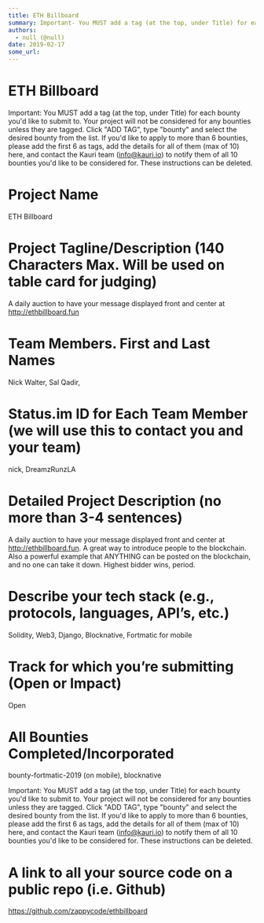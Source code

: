 ```yaml
---
title: ETH Billboard
summary: Important- You MUST add a tag (at the top, under Title) for each bounty youd like to submit to. Your project will not be considered for any bounties unless they are tagged. Click ADD TAG, type bounty and select the desired bounty from the list. If youd like to apply to more than 6 bounties, please add the first 6 as tags, add the details for all of them (max of 10) here, and contact the Kauri team (info@kauri.io) to notify them of all 10 bounties youd like to be considered for. These instruction
authors:
  - null (@null)
date: 2019-02-17
some_url: 
---
```


# ETH Billboard


Important: You MUST add a tag (at the top, under Title) for each bounty you'd like to submit to. Your project will not be considered for any bounties unless they are tagged. Click "ADD TAG", type  "bounty" and select the desired bounty from the list. If you'd like to apply to more than 6 bounties, please add the first 6 as tags, add the details for all of them (max of 10) here, and contact the Kauri team (info@kauri.io) to notify them of all 10 bounties you'd like to be considered for. These instructions can be deleted.

# Project Name
ETH Billboard

# Project Tagline/Description (140 Characters Max. Will be used on table card for judging)
A daily auction to have your message displayed front and center at http://ethbillboard.fun

# Team Members. First and Last Names
Nick Walter, Sal Qadir, 

# Status.im ID for Each Team Member (we will use this to contact you and your team)
nick, DreamzRunzLA

# Detailed Project Description (no more than 3-4 sentences)
A daily auction to have your message displayed front and center at http://ethbillboard.fun. A great way to introduce people to the blockchain. Also a powerful example that ANYTHING can be posted on the blockchain, and no one can take it down. Highest bidder wins, period.

# Describe your tech stack (e.g., protocols, languages, API’s, etc.)
Solidity, Web3, Django, Blocknative, Fortmatic for mobile

# Track for which you’re submitting (Open or Impact)
Open

# All Bounties Completed/Incorporated
bounty-fortmatic-2019 (on mobile), blocknative

Important: You MUST add a tag (at the top, under Title) for each bounty you'd like to submit to. Your project will not be considered for any bounties unless they are tagged. Click "ADD TAG", type  "bounty" and select the desired bounty from the list. If you'd like to apply to more than 6 bounties, please add the first 6 as tags, add the details for all of them (max of 10) here, and contact the Kauri team (info@kauri.io) to notify them of all 10 bounties you'd like to be considered for. These instructions can be deleted.

# A link to all your source code on a public repo (i.e. Github)
https://github.com/zappycode/ethbillboard




